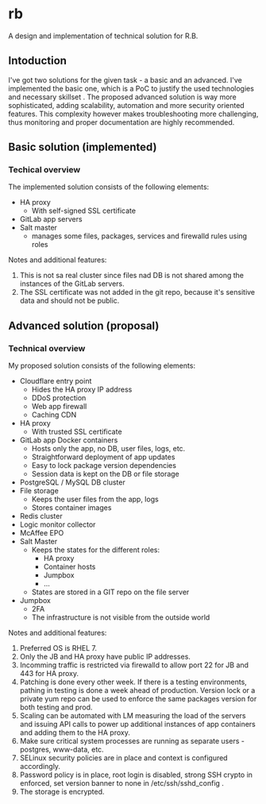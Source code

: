 # rb
A design and implementation of technical solution for R.B.

## Intoduction

I've got two solutions for the given task - a basic and an advanced. I've implemented the basic one, which is a PoC to justify the used technologies and necessary skillset . The proposed advanced solution is way more sophisticated, adding scalability, automation and more security oriented features. This complexity however makes troubleshooting more challenging, thus monitoring and proper documentation are highly recommended.


## Basic solution (implemented)

### Techical overview

The implemented solution consists of the following elements:
- HA proxy
  - With self-signed SSL certificate
- GitLab app servers
- Salt master
  - manages some files, packages, services and firewalld rules using roles

Notes and additional features:

1. This is not sa real cluster since files nad DB is not shared among the instances of the GitLab servers.
2. The SSL certificate was not added in the git repo, because it's sensitive data and should not be public.


## Advanced solution (proposal)

### Technical overview

My proposed solution consists of the following elements:
- Cloudflare entry point
  - Hides the HA proxy IP address
  - DDoS protection
  - Web app firewall
  - Caching CDN
- HA proxy
  - With trusted SSL certificate
- GitLab app Docker containers
  - Hosts only the app, no DB, user files, logs, etc.
  - Straightforward deployment of app updates
  - Easy to lock package version dependencies
  - Session data is kept on the DB or file storage
- PostgreSQL / MySQL DB cluster
- File storage
  - Keeps the user files from the app, logs
  - Stores container images
- Redis cluster
- Logic monitor collector
- McAffee EPO
- Salt Master
  - Keeps the states for the different roles:
    - HA proxy
    - Container hosts
    - Jumpbox
    - …
  - States are stored in a GIT repo on the file server
- Jumpbox
  - 2FA
  - The infrastructure is not visible from the outside world

Notes and additional features:
1. Preferred OS is RHEL 7.
2. Only the JB and HA proxy have public IP addresses.
3. Incomming traffic is restricted via firewalld to allow port 22 for JB and 443 for HA proxy.
4. Patching is done every other week. If there is a testing environments, pathing in testing is done a week ahead of production. Version lock or a private yum repo can be used to enforce the same packages version for both testing and prod.
5. Scaling can be automated with LM measuring the load of the servers and issuing API calls to power up additional instances of app containers and adding them to the HA proxy.
6. Make sure critical system processes are running as separate users - postgres, www-data, etc.
7. SELinux security policies are in place and context is configured accordingly.
8. Password policy is in place, root login is disabled, strong SSH crypto in enforced, set version banner to none in /etc/ssh/sshd_config .
9. The storage is encrypted.


